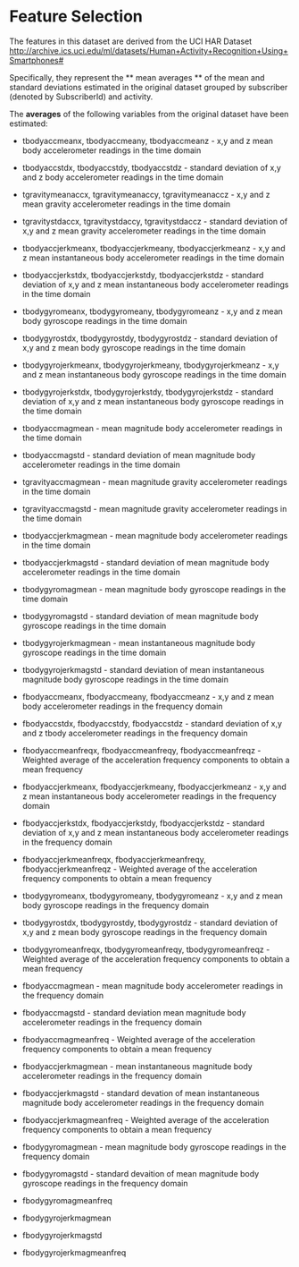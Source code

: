 Feature Selection 
=================

The features in this dataset are derived from the UCI HAR Dataset http://archive.ics.uci.edu/ml/datasets/Human+Activity+Recognition+Using+Smartphones#

Specifically, they represent the ** mean averages ** of the mean and standard deviations estimated in the original dataset grouped by subscriber (denoted by SubscriberId) and activity.

The **averages** of the following variables from the original dataset have been estimated:

* tbodyaccmeanx, tbodyaccmeany, tbodyaccmeanz - x,y and z mean body accelerometer readings in the time domain
* tbodyaccstdx, tbodyaccstdy, tbodyaccstdz - standard deviation of x,y and z body accelerometer readings in the time domain
* tgravitymeanaccx, tgravitymeanaccy, tgravitymeanaccz - x,y and z mean gravity accelerometer readings in the time domain
* tgravitystdaccx, tgravitystdaccy, tgravitystdaccz - standard deviation of x,y and z mean gravity accelerometer readings in the time domain
* tbodyaccjerkmeanx, tbodyaccjerkmeany, tbodyaccjerkmeanz - x,y and z mean instantaneous body accelerometer readings in the time domain
* tbodyaccjerkstdx, tbodyaccjerkstdy, tbodyaccjerkstdz - standard deviation of x,y and z mean instantaneous body accelerometer readings in the time domain
* tbodygyromeanx, tbodygyromeany, tbodygyromeanz - x,y and z mean body gyroscope readings in the time domain
* tbodygyrostdx, tbodygyrostdy, tbodygyrostdz - standard deviation of x,y and z mean body gyroscope readings in the time domain
* tbodygyrojerkmeanx, tbodygyrojerkmeany, tbodygyrojerkmeanz - x,y and z mean instantaneous  body gyroscope readings in the time domain
* tbodygyrojerkstdx, tbodygyrojerkstdy, tbodygyrojerkstdz - standard deviation of x,y and z mean instantaneous body gyroscope readings in the time domain
* tbodyaccmagmean - mean magnitude  body accelerometer readings in the time domain
* tbodyaccmagstd - standard deviation of mean magnitude  body accelerometer readings in the time domain
* tgravityaccmagmean - mean magnitude  gravity accelerometer readings in the time domain
* tgravityaccmagstd - mean magnitude  gravity accelerometer readings in the time domain
* tbodyaccjerkmagmean - mean magnitude  body accelerometer readings in the time domain
* tbodyaccjerkmagstd - standard deviation of mean magnitude  body accelerometer readings in the time domain
* tbodygyromagmean - mean magnitude  body gyroscope readings in the time domain
* tbodygyromagstd - standard deviation of mean magnitude  body gyroscope readings in the time domain
* tbodygyrojerkmagmean - mean instantaneous magnitude  body gyroscope readings in the time domain
* tbodygyrojerkmagstd - standard deviation of mean instantaneous magnitude  body gyroscope readings in the time domain

* fbodyaccmeanx, fbodyaccmeany, fbodyaccmeanz - x,y and z mean body accelerometer readings in the frequency domain
* fbodyaccstdx, fbodyaccstdy, fbodyaccstdz - standard deviation of x,y and z tbody accelerometer readings in the frequency domain
* fbodyaccmeanfreqx, fbodyaccmeanfreqy, fbodyaccmeanfreqz - Weighted average of the acceleration frequency components to obtain a mean frequency
* fbodyaccjerkmeanx, fbodyaccjerkmeany, fbodyaccjerkmeanz - x,y and z mean instantaneous body accelerometer readings in the frequency domain
* fbodyaccjerkstdx, fbodyaccjerkstdy, fbodyaccjerkstdz - standard deviation of x,y and z mean instantaneous body accelerometer readings in the frequency domain
* fbodyaccjerkmeanfreqx, fbodyaccjerkmeanfreqy, fbodyaccjerkmeanfreqz - Weighted average of the acceleration frequency components to obtain a mean frequency
* tbodygyromeanx, tbodygyromeany, tbodygyromeanz - x,y and z mean body gyroscope readings in the frequency domain
* tbodygyrostdx, tbodygyrostdy, tbodygyrostdz - standard deviation of x,y and z mean body gyroscope readings in the frequency domain
* tbodygyromeanfreqx, tbodygyromeanfreqy, tbodygyromeanfreqz - Weighted average of the acceleration frequency components to obtain a mean frequency
* fbodyaccmagmean - mean magnitude  body accelerometer readings in the frequency domain
* fbodyaccmagstd - standard deviation mean magnitude  body accelerometer readings in the frequency domain
* fbodyaccmagmeanfreq - Weighted average of the acceleration frequency components to obtain a mean frequency
* fbodyaccjerkmagmean - mean instantaneous magnitude  body accelerometer readings in the frequency domain
* fbodyaccjerkmagstd - standard devation of mean instantaneous magnitude  body accelerometer readings in the frequency domain
* fbodyaccjerkmagmeanfreq - Weighted average of the acceleration frequency components to obtain a mean frequency
* fbodygyromagmean - mean magnitude  body gyroscope readings in the frequency domain
* fbodygyromagstd - standard devaition of mean magnitude  body gyroscope readings in the frequency domain
* fbodygyromagmeanfreq 
* fbodygyrojerkmagmean
* fbodygyrojerkmagstd
* fbodygyrojerkmagmeanfreq


 
